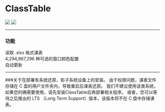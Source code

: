 # ClassTable
![](https://img.shields.io/badge/设计于-Windows_10-blue.svg?style=for-the-badge)
![](https://img.shields.io/badge/兼容于-Windows_7-birghtgreen.svg?style=for-the-badge)

---

### 功能

读取 .xlsx 格式课表  
4,294,967,296 种可选的窗口颜色配置  
自动更新

---

###关于在部署有系统还原、影子系统设备上的安装。
由于权限问题，课表文件存储在 C 盘的用户文件夹内，导致重启后课表还原。
我们不建议使用该类系统，如果您的确需要使用，请先安装ClassTable后再部署相关程序。
或者，您可以等待之后推出的 LTS （Long Term Support）版本，该版本将不在 C 盘中存储课表。

